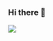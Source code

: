 ### Hi there 👋

<a href="https://github.com/cesar-vzc/github-readme-stats">
  <img align="center" src="https://github-readme-stats.vercel.app/api?username=cesar-vzc&show_icons=true&theme=midnight-purple" />
</a>


<!--
**cesar-vzc/cesar-vzc** is a ✨ _special_ ✨ repository because its `README.md` (this file) appears on your GitHub profile.

Here are some ideas to get you started:

- 🔭 I’m currently working on ...
- 🌱 I’m currently learning ...
- 👯 I’m looking to collaborate on ...
- 🤔 I’m looking for help with ...
- 💬 Ask me about ...
- 📫 How to reach me: ...
- 😄 Pronouns: ...
- ⚡ Fun fact: ...
-->
